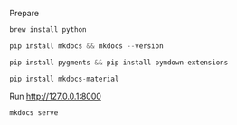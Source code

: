 Prepare

```php
brew install python

pip install mkdocs && mkdocs --version

pip install pygments && pip install pymdown-extensions

pip install mkdocs-material


```


Run http://127.0.0.1:8000

```
mkdocs serve

```